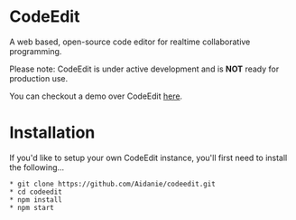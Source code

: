 # CodeEdit

A web based, open-source code editor for realtime collaborative programming.

Please note: CodeEdit is under active development and is **NOT** ready for production use. 

You can checkout a demo over CodeEdit [here](http://codeedit.achurch.me).

# Installation

If you'd like to setup your own CodeEdit instance, you'll first need to install the following...

    * git clone https://github.com/Aidanie/codeedit.git
    * cd codeedit
    * npm install
    * npm start
